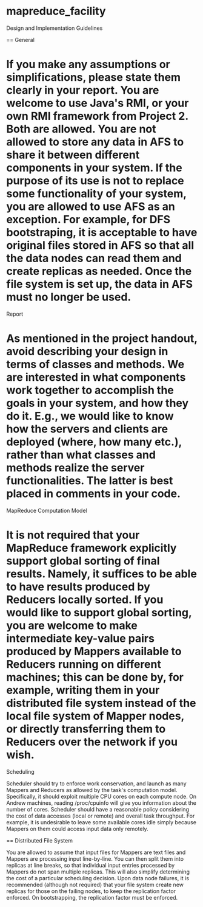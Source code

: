 mapreduce_facility
==================

Design and Implementation Guidelines

==
General

If you make any assumptions or simplifications, please state them clearly in your report.
You are welcome to use Java's RMI, or your own RMI framework from Project 2. Both are allowed.
You are not allowed to store any data in AFS to share it between different components in your system. If the purpose of its use is not to replace some functionality of your system, you are allowed to use AFS as an exception. For example, for DFS bootstraping, it is acceptable to have original files stored in AFS so that all the data nodes can read them and create replicas as needed. Once the file system is set up, the data in AFS must no longer be used.
==
Report

As mentioned in the project handout, avoid describing your design in terms of classes and methods. We are interested in what components work together to accomplish the goals in your system, and how they do it. E.g., we would like to know how the servers and clients are deployed (where, how many etc.), rather than what classes and methods realize the server functionalities. The latter is best placed in comments in your code.
==
MapReduce Computation Model

It is not required that your MapReduce framework explicitly support global sorting of final results. Namely, it suffices to be able to have results produced by Reducers locally sorted. If you would like to support global sorting, you are welcome to make intermediate key-value pairs produced by Mappers available to Reducers running on different machines; this can be done by, for example, writing them in your distributed file system instead of the local file system of Mapper nodes, or directly transferring them to Reducers over the network if you wish.
==
Scheduling

Scheduler should try to enforce work conservation, and launch as many Mappers and Reducers as allowed by the task's computation model. Specifically, it should exploit multiple CPU cores on each compute node. On Andrew machines, reading /proc/cpuinfo will give you information about the number of cores.
Scheduler should have a reasonable policy considering the cost of data accesses (local or remote) and overall task throughput. For example, it is undesirable to leave some available cores idle simply because Mappers on them could access input data only remotely.

==
Distributed File System

You are allowed to assume that input files for Mappers are text files and Mappers are processing input line-by-line. You can then split them into replicas at line breaks, so that individual input entries processed by Mappers do not span multiple replicas. This will also simplify determining the cost of a particular scheduling decision.
Upon data node failures, it is recommended (although not required) that your file system create new replicas for those on the failing nodes, to keep the replication factor enforced. On bootstrapping, the replication factor must be enforced.
